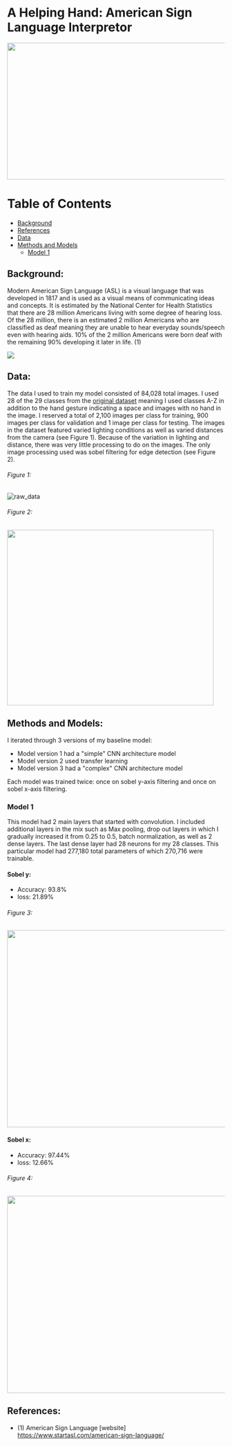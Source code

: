# A Helping Hand: American Sign Language Interpretor

<img src="images/ASL.png" width="700" height="317" >

# Table of Contents

- [Background](#background)
- [References](#references)
- [Data](#data)
- [Methods and Models](#methods-and-models)
  + [Model 1](#model-1)

## Background:

Modern American Sign Language (ASL) is a visual language that was developed in 1817 and is used as a visual means of communicating ideas and concepts. It is estimated by the National Center for Health Statistics that there are 28 million Americans living with some degree of hearing loss. Of the 28 million, there is an estimated 2 million Americans who are classified as deaf meaning they are unable to hear everyday sounds/speech even with hearing aids. 10% of the 2 million Americans were born deaf with the remaining 90% developing it later in life. (1) 

<img src="images/alphabet.gif" > 

## Data:

The data I used to train my model consisted of 84,028 total images. I used 28 of the 29 classes from the [original dataset](https://www.kaggle.com/grassknoted/asl-alphabet) meaning I used classes A-Z in addition to the hand gesture indicating a space and images with no hand in the image. I reserved a total of 2,100 images per class for training, 900 images per class for validation and 1 image per class for testing. The images in the dataset featured varied lighting conditions as well as varied distances from the camera (see Figure 1). Because of the variation in lighting and distance, there was very little processing to do on the images. The only image processing used was sobel filtering for edge detection (see Figure 2). 

###### Figure 1:
![raw_data](images/raw_data.png)

###### Figure 2:

<img src="images/B_sobel2.png" width="478" height="407" >

## Methods and Models:

I iterated through 3 versions of my baseline model:

* Model version 1 had a "simple" CNN architecture model
* Model version 2 used transfer learning
* Model version 3 had a "complex" CNN architecture model

Each model was trained twice: once on sobel y-axis filtering and once on sobel x-axis filtering.

### Model 1

This model had 2 main layers that started with convolution. I included additional layers in the mix such as Max pooling, drop out layers in which I gradually increased it from 0.25 to 0.5, batch normalization, as well as 2 dense layers. The last dense layer had 28 neurons for my 28 classes. This particular model had 277,180 total parameters of which 270,716 were trainable.

#### Sobel y:

* Accuracy: 93.8%
* loss: 21.89%

###### Figure 3:

<img src="images/model1final.png" width="571" height="457">

#### Sobel x:

* Accuracy: 97.44%
* loss: 12.66%

###### Figure 4:

<img src="images/model1rerun2.png" width="571" height="457" >

## References:

* (1) American Sign Language [website] https://www.startasl.com/american-sign-language/

